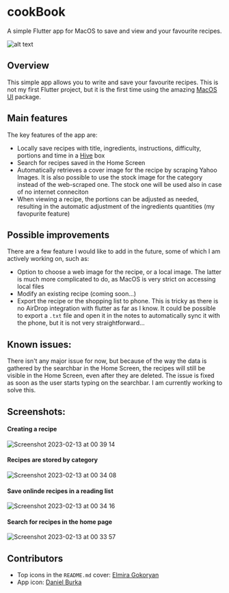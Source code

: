 # cookBook

A simple Flutter app for MacOS to save and view and your favourite recipes. 

![alt text](https://user-images.githubusercontent.com/44927443/220470271-01870291-ef17-4f08-8cbb-ddc8557c33cb.png)

## Overview
This simple app allows you to write and save your favourite recipes. This is not my first Flutter project, but it is the first time using the amazing [MacOS UI](https://pub.dev/packages/macos_ui) package. 

## Main features
The key features of the app are:
- Locally save recipes with title, ingredients, instructions, difficulty, portions and time in a [Hive](https://pub.dev/packages/hive_flutter) box
- Search for recipes saved in the Home Screen
- Automatically retrieves a cover image for the recipe by scraping Yahoo Images. It is also possible to use the stock image for the category instead of the web-scraped one. The stock one will be used also in case of no internet conneciton
- When viewing a recipe, the portions can be adjusted as needed, resulting in the automatic adjustment of the ingredients quantities (my favopurite feature)

## Possible improvements
There are a few feature I would like to add in the future, some of which I am actively working on, such as:
- Option to choose a web image for the recipe, or a local image. The latter is much more complicated to do, as MacOS is very strict on accessing local files
- Modify an existing recipe (coming soon...)
- Export the recipe or the shopping list to phone. This is tricky as there is no AirDrop integration with flutter as far as I know. It could be possible to export a `.txt` file and open it in the notes to automatically sync it with the phone, but it is not very straightforward...

## Known issues:
There isn't any major issue for now, but because of the way the data is gathered by the searchbar in the Home Screen, the recipes will still be visible in the Home Screen, even after they are deleted. The issue is fixed as soon as the user starts typing on the searchbar. I am currently working to solve this. 


## Screenshots:
#### Creating a recipe
![Screenshot 2023-02-13 at 00 39 14](https://user-images.githubusercontent.com/44927443/220471645-4dcdaa21-89ca-4869-8c71-d0234cea418b.png)

#### Recipes are stored by category
![Screenshot 2023-02-13 at 00 34 08](https://user-images.githubusercontent.com/44927443/220471776-3412ddef-685d-4a36-9145-a465dc8c1eaa.png)

#### Save onlinde recipes in a reading list
![Screenshot 2023-02-13 at 00 34 16](https://user-images.githubusercontent.com/44927443/220471801-26f034dc-0a63-4ac7-a8e0-ff4431c08bf9.png)


#### Search for recipes in the home page
![Screenshot 2023-02-13 at 00 33 57](https://user-images.githubusercontent.com/44927443/220471790-82fb230f-a42b-4a5d-89d7-6b66b39d9327.png)


## Contributors
- Top icons in the `README.md` cover: [Elmira Gokoryan](https://iconscout.com/contributors/elmirag)
- App icon: [Daniel Burka](https://iconscout.com/contributors/healthicons)
